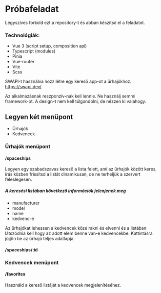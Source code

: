 # Próbafeladat

Légyszíves forkold ezt a repository-t és abban készítsd el a feladatot.

### Technológiák:


* Vue 3 (script setup, composition api)
* Typescript (modules)
* Pinia
* Vue-router
* Vite
* Scss

SWAPI-t használva hozz létre egy kereső app-ot a űrhajókhoz.
https://swapi.dev/

Az alkalmazásnak reszponzív-nak kell lennie. Ne használj semmi framework-ot.
A design-t nem kell túlgondolni, de nézzen ki valahogy.

## Legyen két menüpont
* Űrhajók
* Kedvencek

### Űrhajók menüpont
#### /spaceships

Legyen egy szabadszavas kereső a lista felett, ami az űrhajók között keres, írás közben frissítsd a listát dinamikusan, de ne terheljük a szervert feleslegesen.

##### A keresési listában következő információk jelenjenek meg
* manufacturer
* model
* name
* kedvenc-e

Az űrhajókat lehessen a kedvencek közé rakni és elvenni és a listában látszódnia kell hogy az adott elem benne van-e kedvencekbe.
Kattintásra jöjjön be az űrhajó teljes adatlapja.
#### /spaceships/:id

### Kedvencek menüpont
#### /favorites
Használd a kereső listáját a kedvencek megjelenítéséhez.

